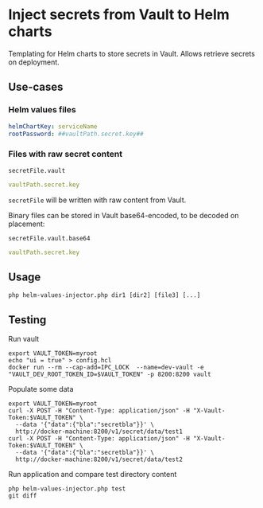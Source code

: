 # Inject secrets from Vault to Helm charts

Templating for Helm charts to store secrets in Vault.
Allows retrieve secrets on deployment.

## Use-cases

### Helm values files

```yaml
helmChartKey: serviceName
rootPassword: ##vaultPath.secret.key##
```

### Files with raw secret content

`secretFile.vault`

```yaml
vaultPath.secret.key
```

`secretFile` will be written with raw content from Vault.

Binary files can be stored in Vault base64-encoded, to be decoded on placement:

`secretFile.vault.base64`

```yaml
vaultPath.secret.key
```
## Usage

```shell script
php helm-values-injector.php dir1 [dir2] [file3] [...]
```


## Testing

Run vault

```shell script
export VAULT_TOKEN=myroot
echo "ui = true" > config.hcl
docker run --rm --cap-add=IPC_LOCK  --name=dev-vault -e "VAULT_DEV_ROOT_TOKEN_ID=$VAULT_TOKEN" -p 8200:8200 vault
```

Populate some data

```shell script
export VAULT_TOKEN=myroot
curl -X POST -H "Content-Type: application/json" -H "X-Vault-Token:$VAULT_TOKEN" \
  --data '{"data":{"bla":"secretbla"}}' \
  http://docker-machine:8200/v1/secret/data/test1
curl -X POST -H "Content-Type: application/json" -H "X-Vault-Token:$VAULT_TOKEN" \
  --data '{"data":{"bla":"secretbla"}}' \
  http://docker-machine:8200/v1/secret/data/test2
```

Run application and compare test directory content

```shell script
php helm-values-injector.php test
git diff
```